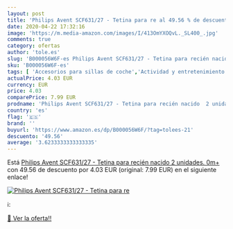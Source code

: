 ```yaml
---
layout: post
title: 'Philips Avent SCF631/27 - Tetina para re al 49.56 % de descuento'
date: 2020-04-22 17:32:16
image: 'https://m.media-amazon.com/images/I/413OmYXOQvL._SL400_.jpg'
comments: true
category: ofertas
author: 'tole.es'
slug: 'B000056W6F-es Philips Avent SCF631/27 - Tetina para recién nacido 2...'
sku: 'B000056W6F-es'
tags: [ 'Accesorios para sillas de coche','Actividad y entretenimiento','Andadores','Bebé','Espejos para asientos traseros','Higiene y cuidado','Sillas de coche y accesorios','Toallitas húmedas para bebé','Toallitas y accesorios para bebé','avent', ]
actualPrice: 4.03 EUR
currency: EUR
price: 4.03
comparePrice: 7.99 EUR
prodname: 'Philips Avent SCF631/27 - Tetina para recién nacido  2 unidades. 0m+'
country: 'es'
flag: '🇪🇸'
brand: ''
buyurl: 'https://www.amazon.es/dp/B000056W6F/?tag=tolees-21'
descuento: '49.56'
average: '3.6233333333333335'
---
```


Está [Philips Avent SCF631/27 - Tetina para recién nacido  2 unidades. 0m+](https://www.amazon.es/dp/B000056W6F/?tag=tolees-21) con 49.56 de descuento por 4.03 EUR (original: 7.99 EUR) en el siguiente enlace!

[![Philips Avent SCF631/27 - Tetina para re](https://m.media-amazon.com/images/I/413OmYXOQvL._SL400_.jpg)](https://www.amazon.es/dp/B000056W6F/?tag=tolees-21)

ℹ️:


[🛒 Ver la oferta!!](https://www.amazon.es/dp/B000056W6F/?tag=tolees-21)
